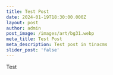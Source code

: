```yaml
---
title: Test Post
date: 2024-01-19T18:30:00.000Z
layout: post
author: admin
post_image: /images/art/bg31.webp
meta_title: Test Post
meta_description: Test post in tinacms
slider_post: 'false'
---
```


Test
